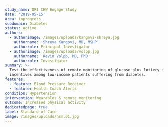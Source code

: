 ```yaml
---
study_name: DFI CHW Engage Study
date: '2019-05-15'
area: inprogress
subdomain: Diabetes
status: Active
authors:
  - authorimage: /images/uploads/kangovi-shreya.jpg
    authorname: 'Shreya Kangovi, MD, MSHP'
    authorrole: Principal Investigator
  - authorimage: /images/uploads/volpp.jpg
    authorname: 'Kevin Volpp, MD, PhD'
    authorrole: Investigator
summary: >-
  Test the effectiveness of remote monitoring of glucose plus lottery financial
  incentives among low-income patients suffering from diabetes.
features:
  - feature: Blood Pressure Receiver
  - feature: Health Coach Alerts
condition: Hypertension
intervention: Wearables & remote monitoring
outcome: Increased physical activity
dedicatedpage: true
label: Standard of Care 
image: /images/uploads/hsm.01.jpg
---
```


